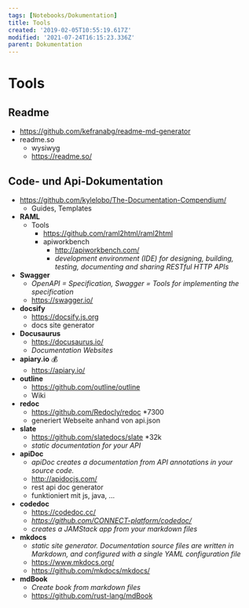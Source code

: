 ```yaml
---
tags: [Notebooks/Dokumentation]
title: Tools
created: '2019-02-05T10:55:19.617Z'
modified: '2021-07-24T16:15:23.336Z'
parent: Dokumentation
---
```


# Tools

## Readme
- https://github.com/kefranabg/readme-md-generator
- readme.so
  - wysiwyg
  - https://readme.so/


## Code- und Api-Dokumentation
- https://github.com/kylelobo/The-Documentation-Compendium/
  - Guides, Templates
- **RAML**
  - Tools
    - https://github.com/raml2html/raml2html
    - apiworkbench
      - http://apiworkbench.com/
      - *development environment (IDE) for designing, building, testing, documenting and sharing RESTful HTTP APIs*
- **Swagger**
  - *OpenAPI = Specification, Swagger = Tools for implementing the specification*
  - https://swagger.io/
- **docsify**
  - https://docsify.js.org
  - docs site generator
- **Docusaurus**
  - https://docusaurus.io/ 
  - *Documentation Websites*
- **apiary.io** 💰
  - https://apiary.io/
- **outline**
  - https://github.com/outline/outline
  - Wiki
- **redoc**
  - https://github.com/Redocly/redoc *7300
  - generiert Webseite anhand von api.json
- **slate**
  - https://github.com/slatedocs/slate *32k
  - *static documentation for your API*
- **apiDoc**
  - *apiDoc creates a documentation from API annotations in your source code.*
  - http://apidocjs.com/
  - rest api doc generator
  - funktioniert mit js, java, ...
- **codedoc**
  - https://codedoc.cc/
  - *https://github.com/CONNECT-platform/codedoc/*
  - *creates a JAMStack app from your markdown files*
- **mkdocs**
  - *static site generator. Documentation source files are written in Markdown, and configured with a single YAML configuration file*
  - https://www.mkdocs.org/
  - https://github.com/mkdocs/mkdocs/
- **mdBook**
  - *Create book from markdown files*
  - <https://github.com/rust-lang/mdBook>